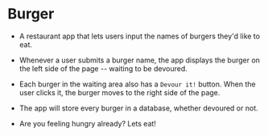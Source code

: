 # Burger

* A restaurant app that lets users input the names of burgers they'd like to eat.

* Whenever a user submits a burger name, the app displays the burger on the left side of the page -- waiting to be devoured.

* Each burger in the waiting area also has a `Devour it!` button. When the user clicks it, the burger moves to the right side of the page.

* The app will store every burger in a database, whether devoured or not.

* Are you feeling hungry already? Lets eat!